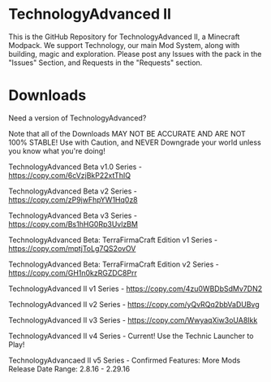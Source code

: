 # TechnologyAdvanced II
This is the GitHub Repository for TechnologyAdvanced II, a Minecraft Modpack. We support Technology, our main Mod System, along with building, magic and exploration. Please post any Issues with the pack in the "Issues" Section, and Requests in the "Requests" section.
# Downloads
Need a version of TechnologyAdvanced?

Note that all of the Downloads MAY NOT BE ACCURATE AND ARE NOT 100% STABLE! Use with Caution, and NEVER Downgrade your world unless you know what you're doing!

TechnologyAdvanced Beta v1.0 Series -
https://copy.com/6cVzjBkP22xtThIQ

TechnologyAdvanced Beta v2 Series -
https://copy.com/zP9jwFhpYW1Hq0z8

TechnologyAdvanced Beta v3 Series -
https://copy.com/Bs1hHG0Rp3UvlzBM

TechnologyAdvanced Beta: TerraFirmaCraft Edition v1 Series -
https://copy.com/mptjToLg7QS2ovOV

TechnologyAdvanced Beta: TerraFirmaCraft Edition v2 Series -
https://copy.com/GH1n0kzRGZDC8Prr

TechnologyAdvanced II v1 Series -
https://copy.com/4zu0WBDbSdMv7DN2

TechnologyAdvanced II v2 Series -
https://copy.com/yQvRQq2bbVaDUBvg

TechnologyAdvanced II v3 Series -
https://copy.com/WwyaqXiw3oUA8Ikk

TechnologyAdvanced II v4 Series -
Current! Use the Technic Launcher to Play!

TechnologyAdvancaed II v5 Series -
 Confirmed Features:
More Mods
 Release Date Range:
2.8.16 - 2.29.16



